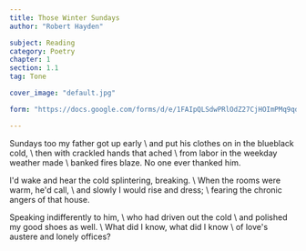 ```yaml
---
title: Those Winter Sundays
author: "Robert Hayden"

subject: Reading
category: Poetry
chapter: 1
section: 1.1
tag: Tone

cover_image: "default.jpg"

form: "https://docs.google.com/forms/d/e/1FAIpQLSdwPRlOdZ27CjHOImPMq9qdvg_S88e39A9EY0G9jyR3V5_NDQ/viewform"

---
```

Sundays too my father got up early \\
and put his clothes on in the blueblack cold, \\
then with crackled hands that ached \\
from labor in the weekday weather made \\
banked fires blaze. No one ever thanked him.

I'd wake and hear the cold splintering, breaking. \\
When the rooms were warm, he'd call, \\
and slowly I would rise and dress; \\
fearing the chronic angers of that house.

Speaking indifferently to him, \\
who had driven out the cold \\
and polished my good shoes as well. \\
What did I know, what did I know \\
of love's austere and lonely offices?

